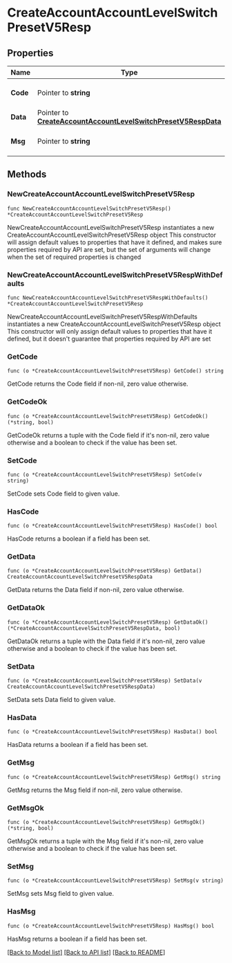 # CreateAccountAccountLevelSwitchPresetV5Resp

## Properties

Name | Type | Description | Notes
------------ | ------------- | ------------- | -------------
**Code** | Pointer to **string** |  | [optional] [default to ""]
**Data** | Pointer to [**CreateAccountAccountLevelSwitchPresetV5RespData**](CreateAccountAccountLevelSwitchPresetV5RespData.md) |  | [optional] 
**Msg** | Pointer to **string** |  | [optional] [default to ""]

## Methods

### NewCreateAccountAccountLevelSwitchPresetV5Resp

`func NewCreateAccountAccountLevelSwitchPresetV5Resp() *CreateAccountAccountLevelSwitchPresetV5Resp`

NewCreateAccountAccountLevelSwitchPresetV5Resp instantiates a new CreateAccountAccountLevelSwitchPresetV5Resp object
This constructor will assign default values to properties that have it defined,
and makes sure properties required by API are set, but the set of arguments
will change when the set of required properties is changed

### NewCreateAccountAccountLevelSwitchPresetV5RespWithDefaults

`func NewCreateAccountAccountLevelSwitchPresetV5RespWithDefaults() *CreateAccountAccountLevelSwitchPresetV5Resp`

NewCreateAccountAccountLevelSwitchPresetV5RespWithDefaults instantiates a new CreateAccountAccountLevelSwitchPresetV5Resp object
This constructor will only assign default values to properties that have it defined,
but it doesn't guarantee that properties required by API are set

### GetCode

`func (o *CreateAccountAccountLevelSwitchPresetV5Resp) GetCode() string`

GetCode returns the Code field if non-nil, zero value otherwise.

### GetCodeOk

`func (o *CreateAccountAccountLevelSwitchPresetV5Resp) GetCodeOk() (*string, bool)`

GetCodeOk returns a tuple with the Code field if it's non-nil, zero value otherwise
and a boolean to check if the value has been set.

### SetCode

`func (o *CreateAccountAccountLevelSwitchPresetV5Resp) SetCode(v string)`

SetCode sets Code field to given value.

### HasCode

`func (o *CreateAccountAccountLevelSwitchPresetV5Resp) HasCode() bool`

HasCode returns a boolean if a field has been set.

### GetData

`func (o *CreateAccountAccountLevelSwitchPresetV5Resp) GetData() CreateAccountAccountLevelSwitchPresetV5RespData`

GetData returns the Data field if non-nil, zero value otherwise.

### GetDataOk

`func (o *CreateAccountAccountLevelSwitchPresetV5Resp) GetDataOk() (*CreateAccountAccountLevelSwitchPresetV5RespData, bool)`

GetDataOk returns a tuple with the Data field if it's non-nil, zero value otherwise
and a boolean to check if the value has been set.

### SetData

`func (o *CreateAccountAccountLevelSwitchPresetV5Resp) SetData(v CreateAccountAccountLevelSwitchPresetV5RespData)`

SetData sets Data field to given value.

### HasData

`func (o *CreateAccountAccountLevelSwitchPresetV5Resp) HasData() bool`

HasData returns a boolean if a field has been set.

### GetMsg

`func (o *CreateAccountAccountLevelSwitchPresetV5Resp) GetMsg() string`

GetMsg returns the Msg field if non-nil, zero value otherwise.

### GetMsgOk

`func (o *CreateAccountAccountLevelSwitchPresetV5Resp) GetMsgOk() (*string, bool)`

GetMsgOk returns a tuple with the Msg field if it's non-nil, zero value otherwise
and a boolean to check if the value has been set.

### SetMsg

`func (o *CreateAccountAccountLevelSwitchPresetV5Resp) SetMsg(v string)`

SetMsg sets Msg field to given value.

### HasMsg

`func (o *CreateAccountAccountLevelSwitchPresetV5Resp) HasMsg() bool`

HasMsg returns a boolean if a field has been set.


[[Back to Model list]](../README.md#documentation-for-models) [[Back to API list]](../README.md#documentation-for-api-endpoints) [[Back to README]](../README.md)


